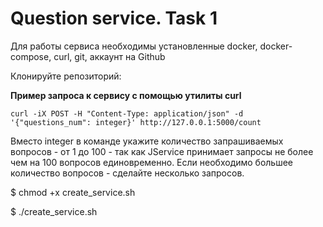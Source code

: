# Question service. Task 1

Для работы сервиса необходимы установленные docker, docker-compose, curl, git, аккаунт на Github

Клонируйте репозиторий:



**Пример запроса к сервису с помощью утилиты curl**
```
curl -iX POST -H "Content-Type: application/json" -d '{"questions_num": integer}' http://127.0.0.1:5000/count
```

Вместо integer в команде укажите количество запрашиваемых вопросов - от 1 до 100 - так как JService принимает запросы
не более чем на 100 вопросов единовременно. Если необходимо большее количество вопросов - сделайте несколько запросов.


$ chmod +x create_service.sh

$ ./create_service.sh